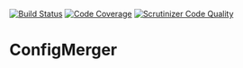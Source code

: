 [![Build Status](https://travis-ci.org/czeeb/config-merger.svg?branch=master)](https://travis-ci.org/czeeb/config-merger)
[![Code Coverage](https://scrutinizer-ci.com/g/czeeb/config-merger/badges/coverage.png?b=master)](https://scrutinizer-ci.com/g/czeeb/config-merger/?branch=master)
[![Scrutinizer Code Quality](https://scrutinizer-ci.com/g/czeeb/config-merger/badges/quality-score.png?b=master)](https://scrutinizer-ci.com/g/czeeb/config-merger/?branch=master)

# ConfigMerger
